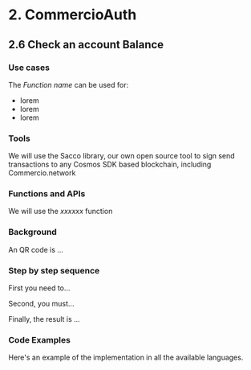 # 2. CommercioAuth

## 2.6 Check an account Balance

### Use cases

The _Function name_ can be used for:

* lorem
* lorem
* lorem

### Tools

We will use the Sacco library, our own open source tool to sign send transactions to any Cosmos SDK based blockchain, including Commercio.network

### Functions and APIs

We will use the _xxxxxx_ function


###  Background

An QR code is ...

### Step by step sequence

First you need to...

Second, you must...

Finally, the result is ...

### Code Examples

Here's an example of the implementation in all the available languages.


